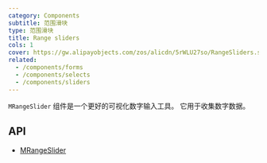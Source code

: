 ```yaml
---
category: Components
subtitle: 范围滑块
type: 范围滑块
title: Range sliders
cols: 1
cover: https://gw.alipayobjects.com/zos/alicdn/5rWLU27so/RangeSliders.svg
related:
  - /components/forms
  - /components/selects
  - /components/sliders
---
```


`MRangeSlider` 组件是一个更好的可视化数字输入工具。 它用于收集数字数据。

## API

- [MRangeSlider](/api/MRangeSlider)